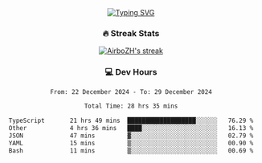 
<div align="center">
  <a href="https://git.io/typing-svg"><img src="https://readme-typing-svg.demolab.com?font=Fira+Code&size=30&pause=1000&color=33F7F5&center=true&vCenter=true&width=435&lines=Hi+there+%F0%9F%91%8B+I+am+AirboZH+;Welcome+to+my+Github" alt="Typing SVG" /></a>

<h3>🔥 Streak Stats</h3>

<!-- GitHub Readme Streak Stats - https://github.com/DenverCoder1/github-readme-streak-stats -->
<p>
  <a href="https://github.com/DenverCoder1/github-readme-streak-stats">
    <img title="🔥 Get streak stats for your profile at git.io/streak-stats" alt="AirboZH's streak" src="https://streak-stats.demolab.com/?user=AirboZH&theme=monokai-metallian&hide_border=true"/>
  </a>
</p>

<h3>💻 Dev Hours</h3>
<!--START_SECTION:waka-->

```txt
From: 22 December 2024 - To: 29 December 2024

Total Time: 28 hrs 35 mins

TypeScript       21 hrs 49 mins  ███████████████████░░░░░░   76.29 %
Other            4 hrs 36 mins   ████░░░░░░░░░░░░░░░░░░░░░   16.13 %
JSON             47 mins         ▓░░░░░░░░░░░░░░░░░░░░░░░░   02.79 %
YAML             15 mins         ▒░░░░░░░░░░░░░░░░░░░░░░░░   00.90 %
Bash             11 mins         ▒░░░░░░░░░░░░░░░░░░░░░░░░   00.69 %
```

<!--END_SECTION:waka-->
</div>  
